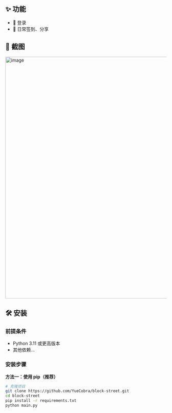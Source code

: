 ## ✨ 功能

- 🚀 登录
- 🔧 日常签到、分享
## 📸 截图
<img width="1551" height="753" alt="image" src="https://github.com/user-attachments/assets/be1301a9-d1c0-493c-8f24-eadda8c40650" />


## 🛠️ 安装

### 前提条件

- Python 3.11 或更高版本
- 其他依赖...

### 安装步骤

**方法一：使用 pip（推荐）**

```bash
# 克隆项目
git clone https://github.com/YueCobra/block-street.git
cd block-street
pip install -r requirements.txt
python main.py
